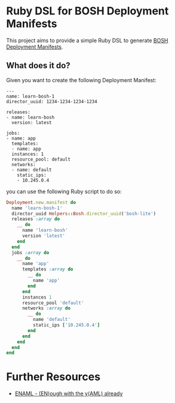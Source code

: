 Ruby DSL for BOSH Deployment Manifests
======================================

This project aims to provide a simple Ruby DSL to generate [BOSH](http://bosh.io) [Deployment Manifests](http://bosh.io/docs/deployment-manifest.html).


What does it do?
----------------

Given you want to create the following Deployment Manifest:

    ---
    name: learn-bosh-1
    director_uuid: 1234-1234-1234-1234
    
    releases:
    - name: learn-bosh
      version: latest
    
    jobs:
    - name: app
      templates:
      - name: app
      instances: 1
      resource_pool: default
      networks:
      - name: default
        static_ips:
        - 10.245.0.4

you can use the following Ruby script to do so:

```ruby
Deployment.new.manifest do
  name 'learn-bosh-1'
  director_uuid Helpers::Bosh.director_uuid('bosh-lite')
  releases :array do
    __ do
      name 'learn-bosh'
      version 'latest'
    end
  end
  jobs :array do
    __ do
      name 'app'
      templates :array do
        __ do
          name 'app'
        end
      end
      instances 1
      resource_pool 'default'
      networks :array do
        __ do
          name 'default'
          static_ips ['10.245.0.4']
        end
      end
    end
  end
end
```

Further Resources
=================

* [ENAML - (EN)ough with the y(AML) already](https://github.com/enaml-ops/enaml)
